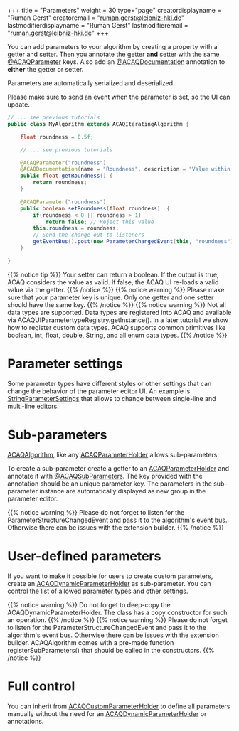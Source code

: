 +++
title = "Parameters"
weight = 30
type="page"
creatordisplayname = "Ruman Gerst"
creatoremail = "ruman.gerst@leibniz-hki.de"
lastmodifierdisplayname = "Ruman Gerst"
lastmodifieremail = "ruman.gerst@leibniz-hki.de"
+++

You can add parameters to your algorithm by creating a property with a getter and setter.
Then you annotate the getter **and** setter with the same [@ACAQParameter](/external/apidocs/org/hkijena/acaq5/api/parameters/ACAQParameter.html) keys. Also add an [@ACAQDocumentation](/external/apidocs/org/hkijena/acaq5/api/ACAQDocumentation.html) annotation to **either** the getter or setter.

Parameters are automatically serialized and deserialized.

Please make sure to send an event when the parameter is set, so the UI can update.

```java
// ... see previous tutorials
public class MyAlgorithm extends ACAQIteratingAlgorithm {

    float roundness = 0.5f;

    // ... see previous tutorials

    @ACAQParameter("roundness")
    @ACAQDocumentation(name = "Roundness", description = "Value within [0, 1]")
    public float getRoundness() {
        return roundness;
    }

    @ACAQParameter("roundness")
    public boolean setRoundness(float roundness)  {
        if(roundness < 0 || roundness > 1)
            return false; // Reject this value
        this.roundness = roundness;
        // Send the change out to listeners
        getEventBus().post(new ParameterChangedEvent(this, "roundness"));
    }

}
```

{{% notice tip %}}
Your setter can return a boolean. If the output is true, ACAQ considers the value as valid. If false, the ACAQ UI re-loads a valid value via the getter.
{{% /notice %}}
{{% notice warning %}}
Please make sure that your parameter key is unique. Only one getter and one setter should have the same key.
{{% /notice %}}
{{% notice warning %}}
Not all data types are supported. Data types are registered into ACAQ and available via ACAQUIParametertypeRegistry.getInstance(). In a later tutorial we show how to register custom data types. ACAQ supports common primitives like boolean, int, float, double, String, and all enum data types.
{{% /notice %}}

# Parameter settings

Some parameter types have different styles or other settings that can change the behavior of the parameter editor UI. An example is [StringParameterSettings](/external/apidocs/org/hkijena/acaq5/extensions/standardparametereditors/ui/parametereditors/StringParameterSettings.html) that allows to change between single-line and multi-line editors.

# Sub-parameters

[ACAQAlgorithm](/external/apidocs/org/hkijena/acaq5/api/algorithm/ACAQAlgorithm.html), like any [ACAQParameterHolder](/external/apidocs/org/hkijena/acaq5/api/parameters/ACAQParameterHolder.html) allows sub-parameters.

To create a sub-parameter create a getter to an [ACAQParameterHolder](/external/apidocs/org/hkijena/acaq5/api/parameters/ACAQParameterHolder.html) and annotate it with [@ACAQSubParameters](/external/apidocs/org/hkijena/acaq5/api/parameters/ACAQSubParameters.html). The key provided with the annotation should be an unique parameter key. The parameters in the sub-parameter instance are automatically displayed as new group in the parameter editor.

{{% notice warning %}}
Please do not forget to listen for the ParameterStructureChangedEvent and pass it to the algorithm's event bus. Otherwise there can be issues with the extension builder.
{{% /notice %}}

# User-defined parameters

If you want to make it possible for users to create custom parameters, create an [ACAQDynamicParameterHolder](/external/apidocs/org/hkijena/acaq5/api/parameters/ACAQDynamicParameterHolder.html) as sub-parameter.
You can control the list of allowed parameter types and other settings.

{{% notice warning %}}
Do not forget to deep-copy the ACAQDynamicParameterHolder. The class has a copy constructor for
such an operation.
{{% /notice %}}
{{% notice warning %}}
Please do not forget to listen for the ParameterStructureChangedEvent and pass it to the algorithm's event bus. Otherwise there can be issues with the extension builder.
ACAQAlgorithm comes with a pre-made function registerSubParameters() that should be called in the constructors.
{{% /notice %}}

# Full control

You can inherit from [ACAQCustomParameterHolder](/external/apidocs/org/hkijena/acaq5/api/parameters/ACAQCustomParameterHolder.html) to define all parameters manually without the need for an [ACAQDynamicParameterHolder](/external/apidocs/org/hkijena/acaq5/api/parameters/ACAQDynamicParameterHolder.html) or annotations.
